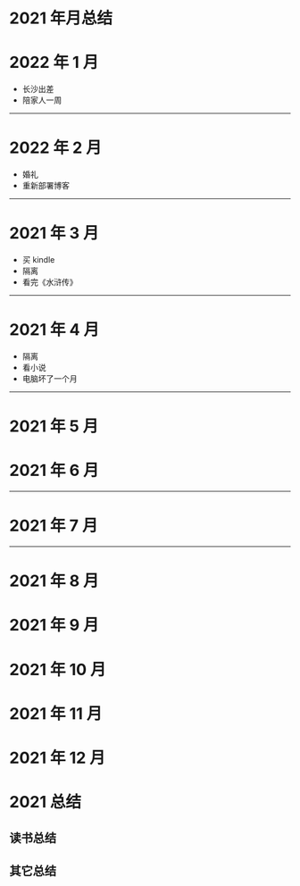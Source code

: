 # 2021 年月总结

# 2022 年 1 月

- 长沙出差
- 陪家人一周

---

# 2022 年 2 月

- 婚礼
- 重新部署博客

---

# 2021 年 3 月

- 买 kindle
- 隔离
- 看完《水浒传》

---

# 2021 年 4 月

- 隔离
- 看小说
- 电脑坏了一个月

---

# 2021 年 5 月

# 2021 年 6 月

---

# 2021 年 7 月

---

# 2021 年 8 月

# 2021 年 9 月

# 2021 年 10 月

# 2021 年 11 月

# 2021 年 12 月

# 2021 总结

## 读书总结

## 其它总结
